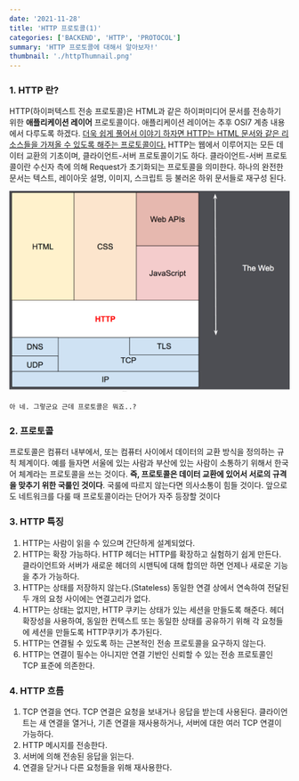 ```yaml
---
date: '2021-11-28'
title: 'HTTP 프로토콜(1)'
categories: ['BACKEND', 'HTTP', 'PROTOCOL']
summary: 'HTTP 프로토콜에 대해서 알아보자!'
thumbnail: './httpThumnail.png'
---
```


### 1. HTTP 란?

HTTP(하이퍼텍스트 전송 프로토콜)은 HTML과 같은 하이퍼미디어 문서를 전송하기 위한 <b>애플리케이션 레이어</b> 프로토콜이다.
애플리케이션 레이어는 추후 OSI7 계층 내용에서 다루도록 하겠다. <u>더욱 쉽게 풀어서 이야기 하자면 HTTP는 HTML 문서와 같은 리소스들을 가져올 수 있도록
해주는 프로토콜이다.</u> HTTP는 웹에서 이루어지는 모든 데이터 교환의 기초이며, 클라이언트-서버 프로토콜이기도 하다. 클라이언트-서버 프로토콜이란 수신자 측에
의해 Request가 초기화되는 프로토콜을 의미한다. 하나의 완전한 문서는 텍스트, 레이아웃 설명, 이미지, 스크립트 등 불러온 하위 문서들로 재구성 된다.

<img src="./HTTP-01.png"></img>

```
아 네. 그렇군요 근데 프로토콜은 뭐죠..?
```

### 2. 프로토콜

프로토콜은 컴퓨터 내부에서, 또는 컴퓨터 사이에서 데이터의 교환 방식을 정의하는 규칙 체계이다. 예를 들자면 서울에 있는 사람과 부산에 있는 사람이 소통하기 위해서
한국어 체계라는 프로토콜을 쓰는 것이다. <b>즉, 프로토콜은 데이터 교환에 있어서 서로의 규격을 맞추기 위한 국룰인 것이다</b>. 국룰에 따르지 않는다면 의사소통이 힘들 것이다.
앞으로도 네트워크를 다룰 때 프로토콜이라는 단어가 자주 등장할 것이다

### 3. HTTP 특징

1. HTTP는 사람이 읽을 수 있으며 간단하게 설계되었다.
2. HTTP는 확장 가능하다. HTTP 헤더는 HTTP를 확장하고 실험하기 쉽게 만든다. 클라이언트와 서버가 새로운 헤더의 시맨틱에 대해 합의만 하면 언제나 새로운 기능을 추가 가능하다.
3. HTTP는 상태를 저장하지 않는다.(Stateless) 동일한 연결 상에서 연속하여 전달된 두 개의 요청 사이에는 연결고리가 없다.
4. HTTP는 상태는 없지만, HTTP 쿠키는 상태가 있는 세션을 만들도록 해준다. 헤더 확장성을 사용하여, 동일한 컨텍스트 또는 동일한 상태를 공유하기 위해 각 요청들에 세션을 만들도록 HTTP쿠키가 추가된다.
5. HTTP는 연결될 수 있도록 하는 근본적인 전송 프로토콜을 요구하지 않는다.
6. HTTP는 연결이 필수는 아니지만 연결 기반인 신뢰할 수 있는 전송 프로토콜인 TCP 표준에 의존한다.

### 4. HTTP 흐름

1. TCP 연결을 연다. TCP 연결은 요청을 보내거나 응답을 받는데 사용된다. 클라이언트는 새 연결을 열거나, 기존 연결을 재사용하거나, 서버에 대한 여러 TCP 연결이 가능하다.
2. HTTP 메시지를 전송한다.
3. 서버에 의해 전송된 응답을 읽는다.
4. 연결을 닫거나 다른 요청들을 위해 재사용한다.
